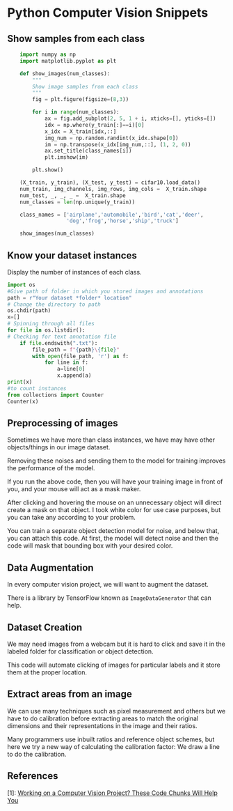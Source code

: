 # Python Computer Vision Snippets


## Show samples from each class

```py
    import numpy as np
    import matplotlib.pyplot as plt

    def show_images(num_classes):
        """
        Show image samples from each class
        """
        fig = plt.figure(figsize=(8,3))

        for i in range(num_classes):
            ax = fig.add_subplot(2, 5, 1 + i, xticks=[], yticks=[])
            idx = np.where(y_train[:]==i)[0]
            x_idx = X_train[idx,::]
            img_num = np.random.randint(x_idx.shape[0])
            im = np.transpose(x_idx[img_num,::], (1, 2, 0))
            ax.set_title(class_names[i])
            plt.imshow(im)

        plt.show()

    (X_train, y_train), (X_test, y_test) = cifar10.load_data()
    num_train, img_channels, img_rows, img_cols =  X_train.shape
    num_test, _, _, _ =  X_train.shape
    num_classes = len(np.unique(y_train))

    class_names = ['airplane','automobile','bird','cat','deer',
                   'dog','frog','horse','ship','truck']

    show_images(num_classes)
```



## Know your dataset instances

Display the number of instances of each class.

```py
import os
#Give path of folder in which you stored images and annotations
path = r"Your dataset *folder* location"
# Change the directory to path
os.chdir(path)
x=[]
# Spinning through all files
for file in os.listdir():
# Checking for text annotation file
    if file.endswith(".txt"):
        file_path = f"{path}\{file}"
        with open(file_path, 'r') as f:
            for line in f:
                a=line[0]
                x.append(a)
print(x)
#to count instances
from collections import Counter
Counter(x)
```

## Preprocessing of images

Sometimes we have more than class instances, we have may have other objects/things in our image dataset.

Removing these noises and sending them to the model for training improves the performance of the model.

If you run the above code, then you will have your training image in front of you, and your mouse will act as a mask maker.

After clicking and hovering the mouse on an unnecessary object will direct create a mask on that object. I took white color for use case purposes, but you can take any according to your problem.

You can train a separate object detection model for noise, and below that, you can attach this code. At first, the model will detect noise and then the code will mask that bounding box with your desired color.


## Data Augmentation

In every computer vision project, we will want to augment the dataset.

There is a library by TensorFlow known as `ImageDataGenerator` that can help.


## Dataset Creation

We may need images from a webcam but it is hard to click  and save it in the labeled folder for classification or object detection.

This code will automate clicking of images for particular labels and it store them at the proper location.


## Extract areas from an image

We can use many techniques such as pixel measurement and others but we have to do calibration before extracting areas to match the original dimensions and their representations in the image and their ratios.

Many programmers use inbuilt ratios and reference object schemes, but here we try a new way of calculating the calibration factor: We draw a line to do the calibration.


## References

[1]: [Working on a Computer Vision Project? These Code Chunks Will Help You](https://pub.towardsai.net/working-on-a-computer-vision-project-these-code-chunks-will-help-you-45756bbe7e65)
